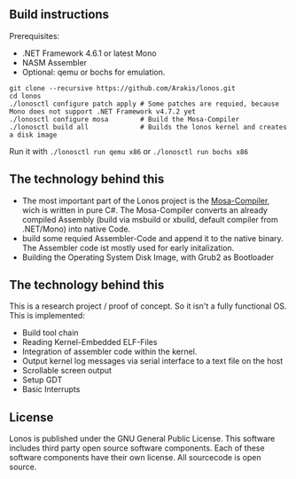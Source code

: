 ## Build instructions

Prerequisites:
- .NET Framework 4.6.1 or latest Mono
- NASM Assembler
- Optional: qemu or bochs for emulation.

```
git clone --recursive https://github.com/Arakis/lonos.git
cd lonos 
./lonosctl configure patch apply # Some patches are requied, because Mono does not support .NET Framework v4.7.2 yet
./lonosctl configure mosa        # Build the Mosa-Compiler
./lonosctl build all             # Builds the lonos kernel and creates a disk image
```
Run it with `./lonosctl run qemu x86` or `./lonosctl run bochs x86`

## The technology behind this

- The most important part of the Lonos project is the [Mosa-Compiler](https://github.com/mosa/MOSA-Project), wich is written in pure C#. The Mosa-Compiler converts an already compiled Assembly (build via msbuild or xbuild, default compiler from .NET/Mono) into native Code.
- build some requied Assembler-Code  and append it to the native binary. The Assembler code ist mostly used for early initalization.
- Building the Operating System Disk Image, with Grub2 as Bootloader

## The technology behind this

This is a research project / proof of concept. So it isn't a fully functional OS. This is implemented:

- Build tool chain
- Reading Kernel-Embedded ELF-Files
- Integration of assembler code within the kernel.
- Output kernel log messages via serial interface to a text file on the host
- Scrollable screen output
- Setup GDT
- Basic Interrupts

## License
Lonos is published under the GNU General Public License. This software includes third party open source software components. Each of these software components have their own license. All sourcecode is open source.
